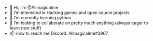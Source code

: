 - 👋 Hi, I’m @Allmagicalme
- 👀 I’m interested in Hacking games and open source projects
- 🌱 I’m currently learning python
- 💞️ I’m looking to collaborate on pretty much anything (always eager to learn new stuff)
- 📫 How to reach me  Discord: Allmagicalme#3967

<!---
Allmagicalme/Allmagicalme is a ✨ special ✨ repository because its `README.md` (this file) appears on your GitHub profile.
You can click the Preview link to take a look at your changes.
--->
